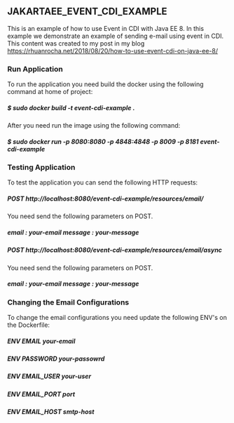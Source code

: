 
## JAKARTAEE_EVENT_CDI_EXAMPLE ##

This is an example of how to use Event in CDI with Java EE 8. In this example we demonstrate an example of sending e-mail using event in CDI.
This content was created to my post in my blog https://rhuanrocha.net/2018/08/20/how-to-use-event-cdi-on-java-ee-8/

### Run Application ###
To run the application you need build the docker using the following command at home of project:

##### $ sudo docker build -t event-cdi-example . #####

After you need run the image using the following command:

##### $ sudo docker run -p 8080:8080 -p 4848:4848  -p 8009 -p 8181 event-cdi-example  #####

### Testing Application ###

To test the application you can send the following HTTP requests:

##### POST http://localhost:8080/event-cdi-example/resources/email/ #####

You need send the following parameters on POST. 
##### email : your-email   message : your-message ##### 

##### POST http://localhost:8080/event-cdi-example/resources/email/async #####

You need send the following parameters on POST. 
##### email : your-email   message : your-message ##### 

### Changing the Email Configurations ###

To change the email configurations you need update the following ENV's on the Dockerfile:

##### ENV EMAIL your-email #####
##### ENV PASSWORD your-passowrd #####
##### ENV EMAIL_USER your-user #####
##### ENV EMAIL_PORT port #####
##### ENV EMAIL_HOST smtp-host #####
